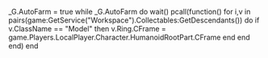 _G.AutoFarm = true
while _G.AutoFarm do wait()
    pcall(function()
for i,v in pairs(game:GetService("Workspace").Collectables:GetDescendants()) do
    if v.ClassName == "Model" then
     v.Ring.CFrame = game.Players.LocalPlayer.Character.HumanoidRootPart.CFrame
            end
        end
    end)
end
